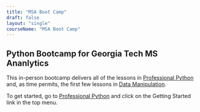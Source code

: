 ```yaml
---
title: "MSA Boot Camp"
draft: false
layout: "single"
courseName: "MSA Boot Camp"
---
```


## Python Bootcamp for Georgia Tech MS Ananlytics

This in-person bootcamp delivers all of the lessons in [Professional Python](/professional-python) and, as time permits, the first few lessons in [Data Manipulation](/data-manipulation).

To get started, go to [Professional Python](/professional-python) and click on the Getting Started link in the top menu.
